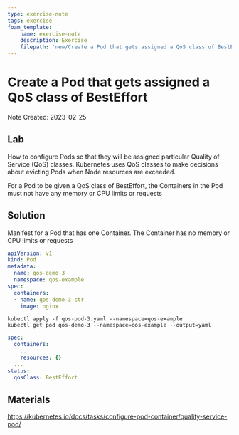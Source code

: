 ```yaml
---
type: exercise-note
tags: exercise
foam_template:
    name: exercise-note
    description: Exercise
    filepath: 'new/Create a Pod that gets assigned a QoS class of BestEffort.md'
---
```

# Create a Pod that gets assigned a QoS class of BestEffort
Note Created: 2023-02-25

## Lab 

How to configure Pods so that they will be assigned particular Quality of Service (QoS) classes. Kubernetes uses QoS classes to make decisions about evicting Pods when Node resources are exceeded.

For a Pod to be given a QoS class of BestEffort, the Containers in the Pod must not have any memory or CPU limits or requests

## Solution

Manifest for a Pod that has one Container. The Container has no memory or CPU limits or requests

```yaml
apiVersion: v1
kind: Pod
metadata:
  name: qos-demo-3
  namespace: qos-example
spec:
  containers:
  - name: qos-demo-3-ctr
    image: nginx
```
```console
kubectl apply -f qos-pod-3.yaml --namespace=qos-example
kubectl get pod qos-demo-3 --namespace=qos-example --output=yaml
```
```yaml
spec:
  containers:
    ...
    resources: {}
  ...
status:
  qosClass: BestEffort
```

## Materials
https://kubernetes.io/docs/tasks/configure-pod-container/quality-service-pod/